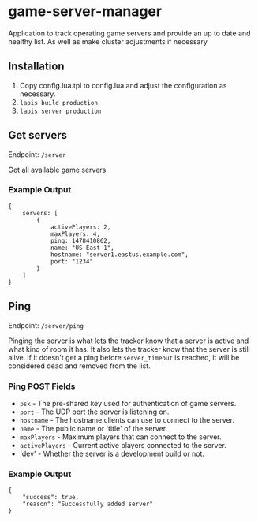 # game-server-manager
Application to track operating game servers and provide an up to date and healthy list.  As well as make cluster adjustments if necessary

## Installation

1. Copy config.lua.tpl to config.lua and adjust the configuration as necessary.
2. `lapis build production`
3. `lapis server production`

## Get servers

Endpoint: `/server`

Get all available game servers.

### Example Output

    {
        servers: [
            {
                activePlayers: 2,
                maxPlayers: 4,
                ping: 1478410862,
                name: "US-East-1",
                hostname: "server1.eastus.example.com",
                port: "1234"
            }
        ]
    }

## Ping

Endpoint: `/server/ping`

Pinging the server is what lets the tracker know that a server is active and what kind of room it has.  It also lets the tracker know that the server is still alive.  if it doesn't get a ping before `server_timeout` is reached, it will be considered dead and removed from the list. 

### Ping POST Fields 

- `psk` - The pre-shared key used for authentication of game servers.
- `port` - The UDP port the server is listening on.
- `hostname` - The hostname clients can use to connect to the server.
- `name` - The public name or 'title' of the server.
- `maxPlayers` - Maximum players that can connect to the server.
- `activePlayers` - Current active players connected to the server.
- 'dev' - Whether the server is a development build or not.

### Example Output

    {
        "success": true,
        "reason": "Successfully added server"
    }